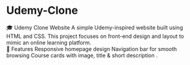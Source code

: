 # Udemy-Clone
🎓 Udemy Clone Website  A simple Udemy-inspired website built using HTML and CSS. This project focuses on front-end design and layout to mimic an online learning platform.  
📌 Features  Responsive homepage design  Navigation bar for smooth browsing  Course cards with image, title &amp; short description .
